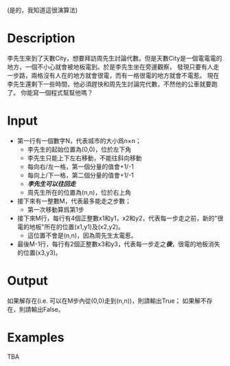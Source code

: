 (是的，我知道這很演算法)

# Description
李先生來到了天數City，想要拜訪周先生討論代數。但是天數City是一個電電電的地方，一個不小心就會被地板電到。於是李先生坐在旁邊觀察，
發現只要有人走一步路，兩格沒有人在的地方就會很電，而有一格很電的地方就會不電惹。
現在李先生還剩下一些時間，他必須趕快和周先生討論完代數，不然他的公車就要跑了。
你能寫一個程式幫幫他嗎？

# Input
- 第一行有一個數字N，代表城市的大小爲n×n；
    - 李先生的起始位置為(0,0)，位於左下角
    - 李先生只能上下左右移動，不能往斜向移動
    - 每向右/左一格，第一個分量的值會+1/-1
    - 每向上/下一格，第二個分量的值會+1/-1
    - ***李先生可以往回走***
    - 周先生所在的位置為(n,n)，位於右上角
- 接下來有一整數M，代表最多能走之步數；
    - 第一次移動算爲第1步
- 接下來M行，每行有4個正整數x1和y1，x2和y2，代表每一步走之前，新的"很電的地板"所在的位置(x1,y1)及(x2,y2)。
    - 這位置不會是(n,n)，因為周先生太電惹。
- 最後M-1行，每行有2個正整數x3和y3，代表每一步走之***後***，很電的地板消失的位置(x3,y3)。

# Output
如果解存在(i.e. 可以在M步內從(0,0)走到(n,n))，則請輸出True；
如果解不存在，則請輸出False。

# Examples
TBA

